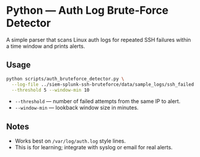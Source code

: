 # Python — Auth Log Brute-Force Detector

A simple parser that scans Linux auth logs for repeated SSH failures within a time window and prints alerts.

## Usage

```bash
python scripts/auth_bruteforce_detector.py \
  --log-file ../siem-splunk-ssh-bruteforce/data/sample_logs/ssh_failed.log \
  --threshold 5 --window-min 10
```

- `--threshold` — number of failed attempts from the same IP to alert.
- `--window-min` — lookback window size in minutes.

## Notes
- Works best on `/var/log/auth.log` style lines.
- This is for learning; integrate with syslog or email for real alerts.

